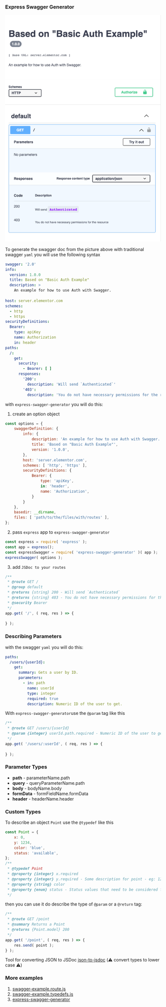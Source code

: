 ### Express Swagger Generator

![swagger-example.png](swagger-example.png)

To generate the swagger doc from the picture above with traditional swagger `yaml` you will use the following syntax

```yaml
swagger: '2.0'
info:
  version: 1.0.0
  title: Based on "Basic Auth Example"
  description: >
    An example for how to use Auth with Swagger.

host: server.elementor.com
schemes:
  - http
  - https
securityDefinitions:
  Bearer:
    type: apiKey
    name: Authorization
    in: header
paths:
  /:
    get:
      security:
        - Bearer: [ ]
      responses:
        '200':
          description: 'Will send `Authenticated`'
        '403':
          description: 'You do not have necessary permissions for the resource'
```

with `express-swagger-generator` you will do this:

1. create an option object

```js
const options = {
	swaggerDefinition: {
		info: {
			description: 'An example for how to use Auth with Swagger.',
			title: 'Based on "Basic Auth Example"',
			version: '1.0.0',
		},
		host: 'server.elementor.com',
		schemes: [ 'http', 'https' ],
		securityDefinitions: {
			Bearer: {
				type: 'apiKey',
				in: 'header',
				name: 'Authorization',
			}
		}
	},
	basedir: __dirname,
	files: [ 'path/to/the/files/with/routes' ],
};
```

2. pass `express` app to `express-swagger-generator`

```js
const express = require( 'express' );
const app = express();
const expressSwagger = require( 'express-swagger-generator' )( app );
expressSwagger( options );
```

3. add `JSDoc to your routes`

```js
/**
 * @route GET /
 * @group default
 * @returns {string} 200 - Will send `Authenticated`
 * @returns {string} 403 - You do not have necessary permissions for the resource
 * @security Bearer
 */
app.get( '/', ( req, res ) => {

} );
```

### Describing Parameters

with the swagger `yaml` you will do this:

```yaml
paths:
  /users/{userId}:
    get:
      summary: Gets a user by ID.
      parameters:
        - in: path
          name: userId
          type: integer
          required: true
          description: Numeric ID of the user to get.
```

With `express-swagger-generator`use the `@param` tag like this

```js
/**
 * @route GET /users/{userId}
 * @param {integer} userId.path.required - Numeric ID of the user to get.
 */
app.get( '/users/:userId', ( req, res ) => {

} );
```

### Parameter Types

- **path** - parameterName.path
- **query** - queryParameterName.path
- **body** - bodyName.body
- **formData** - formFieldName.formData
- **header** - headerName.header

### Custom Types

To describe an object `Point` use the `@typedef` like this

```js
const Point = {
	x: 0,
	y: 1234,
	color: 'blue',
	status: 'available',
};
/**
 * @typedef Point
 * @property {integer} x.required
 * @property {integer} y.required - Some description for point - eg: 1234
 * @property {string} color
 * @property {enum} status - Status values that need to be considered for filter - eg: available,pending
 */
```

then you can use it do describe the type of `@param` or a `@return` tag:

```js
/**
 * @route GET /point
 * @summary Returns a Point
 * @returns {Point.model} 200
 */
app.get( '/point', ( req, res ) => {
	res.send( point );
} );
```

Tool for converting JSON to JSDoc [json-to-jsdoc](https://transform.tools/json-to-jsdoc) (⚠️ convert types to lower case
⚠️)

### More examples

1. [swagger-example.route.js](swagger-example.route.js)
2. [swagger-example.typedefs.js](swagger-example.typedefs.js)
3. [express-swagger-generator](https://github.com/pgroot/express-swagger-generator)
